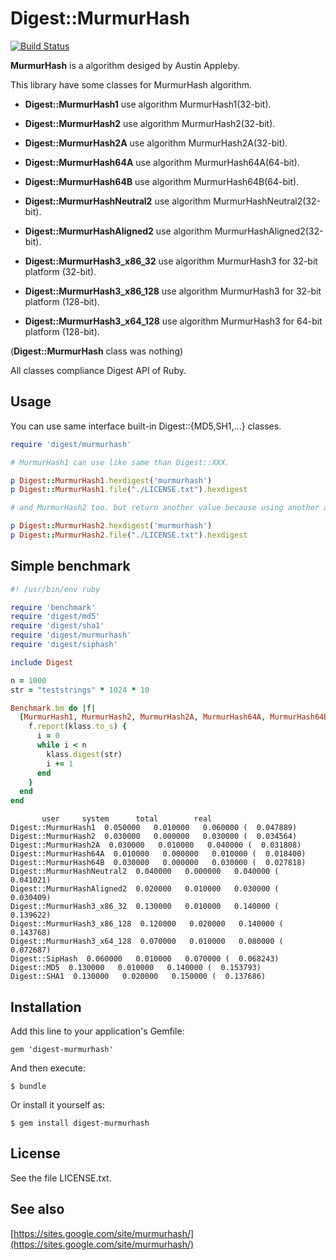 # Digest::MurmurHash

[![Build Status](https://travis-ci.org/ksss/digest-murmurhash.png?branch=master)](https://travis-ci.org/ksss/digest-murmurhash)

**MurmurHash** is a algorithm desiged by Austin Appleby.

This library have some classes for MurmurHash algorithm.

- **Digest::MurmurHash1** use algorithm MurmurHash1(32-bit).

- **Digest::MurmurHash2** use algorithm MurmurHash2(32-bit).

- **Digest::MurmurHash2A** use algorithm MurmurHash2A(32-bit).

- **Digest::MurmurHash64A** use algorithm MurmurHash64A(64-bit).

- **Digest::MurmurHash64B** use algorithm MurmurHash64B(64-bit).

- **Digest::MurmurHashNeutral2** use algorithm MurmurHashNeutral2(32-bit).

- **Digest::MurmurHashAligned2** use algorithm MurmurHashAligned2(32-bit).

- **Digest::MurmurHash3\_x86\_32** use algorithm MurmurHash3 for 32-bit platform (32-bit).

- **Digest::MurmurHash3\_x86\_128** use algorithm MurmurHash3 for 32-bit platform (128-bit).

- **Digest::MurmurHash3\_x64\_128** use algorithm MurmurHash3 for 64-bit platform (128-bit).

(**Digest::MurmurHash** class was nothing)

All classes compliance Digest API of Ruby.

## Usage

You can use same interface built-in Digest::{MD5,SH1,...} classes.

```ruby
require 'digest/murmurhash'

# MurmurHash1 can use like same than Digest::XXX.

p Digest::MurmurHash1.hexdigest('murmurhash')
p Digest::MurmurHash1.file("./LICENSE.txt").hexdigest

# and MurmurHash2 too. but return another value because using another algorithm.

p Digest::MurmurHash2.hexdigest('murmurhash')
p Digest::MurmurHash2.file("./LICENSE.txt").hexdigest
```

## Simple benchmark

```ruby
#! /usr/bin/env ruby

require 'benchmark'
require 'digest/md5'
require 'digest/sha1'
require 'digest/murmurhash'
require 'digest/siphash'

include Digest

n = 1000
str = "teststrings" * 1024 * 10

Benchmark.bm do |f|
  [MurmurHash1, MurmurHash2, MurmurHash2A, MurmurHash64A, MurmurHash64B, MurmurHashNeutral2, MurmurHashAligned2, MurmurHash3_x86_32, MurmurHash3_x86_128, MurmurHash3_x64_128, SipHash, MD5, SHA1].each do |klass|
    f.report(klass.to_s) {
      i = 0
      while i < n
        klass.digest(str)
        i += 1
      end
    }
  end
end
```

```
       user     system      total        real
Digest::MurmurHash1  0.050000   0.010000   0.060000 (  0.047889)
Digest::MurmurHash2  0.030000   0.000000   0.030000 (  0.034564)
Digest::MurmurHash2A  0.030000   0.010000   0.040000 (  0.031808)
Digest::MurmurHash64A  0.010000   0.000000   0.010000 (  0.018400)
Digest::MurmurHash64B  0.030000   0.000000   0.030000 (  0.027818)
Digest::MurmurHashNeutral2  0.040000   0.000000   0.040000 (  0.041021)
Digest::MurmurHashAligned2  0.020000   0.010000   0.030000 (  0.030409)
Digest::MurmurHash3_x86_32  0.130000   0.010000   0.140000 (  0.139622)
Digest::MurmurHash3_x86_128  0.120000   0.020000   0.140000 (  0.143768)
Digest::MurmurHash3_x64_128  0.070000   0.010000   0.080000 (  0.072687)
Digest::SipHash  0.060000   0.010000   0.070000 (  0.068243)
Digest::MD5  0.130000   0.010000   0.140000 (  0.153793)
Digest::SHA1  0.130000   0.020000   0.150000 (  0.137686)
```

## Installation

Add this line to your application's Gemfile:

    gem 'digest-murmurhash'

And then execute:

    $ bundle

Or install it yourself as:

    $ gem install digest-murmurhash

## License

See the file LICENSE.txt.

## See also

[https://sites.google.com/site/murmurhash/](https://sites.google.com/site/murmurhash/)
